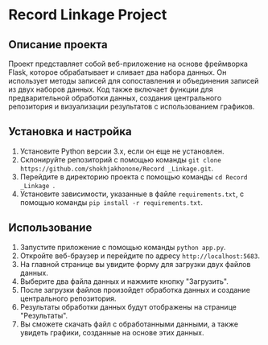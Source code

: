 # Record Linkage Project



## Описание проекта
Проект представляет собой веб-приложение на основе фреймворка Flask, которое обрабатывает и сливает два набора данных. Он использует методы записей для сопоставления и объединения записей из двух наборов данных. Код также включает функции для предварительной обработки данных, создания центрального репозитория и визуализации результатов с использованием графиков.

## Установка и настройка
1. Установите Python версии 3.x, если он еще не установлен.
2. Склонируйте репозиторий с помощью команды `git clone https://github.com/shokhjakhonone/Record _Linkage.git`.
3. Перейдите в директорию проекта с помощью команды `cd Record _Linkage `.
4. Установите зависимости, указанные в файле `requirements.txt`, с помощью команды `pip install -r requirements.txt`.

## Использование
1. Запустите приложение с помощью команды `python app.py`.
2. Откройте веб-браузер и перейдите по адресу `http://localhost:5683`.
3. На главной странице вы увидите форму для загрузки двух файлов данных.
4. Выберите два файла данных и нажмите кнопку "Загрузить".
5. После загрузки файлов произойдет обработка данных и создание центрального репозитория.
6. Результаты обработки данных будут отображены на странице "Результаты".
7. Вы сможете скачать файл с обработанными данными, а также увидеть графики, созданные на основе этих данных.

